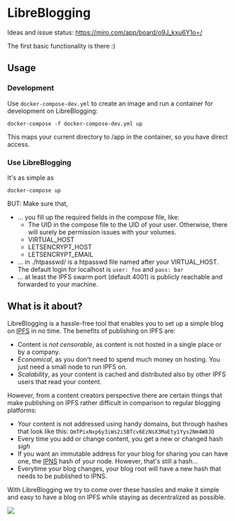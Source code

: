 # LibreBlogging
Ideas and issue status: https://miro.com/app/board/o9J_kxu6Y1o=/

The first basic functionality is there :)

## Usage

### Development
Use `docker-compose-dev.yml` to create an image and run a container for development on LibreBlogging:

```shell
docker-compose -f docker-compose-dev.yml up
```

This maps your current directory to /app in the container, so you have direct access.

### Use LibreBlogging
It's as simple as

```shell
docker-compose up
```

BUT: Make sure that,

* ... you fill up the required fields in the compose file, like:
  * The UID in the compose file to the UID of your user. Otherwise, there will surely be permission issues with your volumes.
  * VIRTUAL_HOST
  * LETSENCRYPT_HOST
  * LETSENCRYPT_EMAIL
* ... in ./htpasswd/ is a htpasswd file named after your VIRTUAL_HOST. The default login for localhost is `user: foo` and `pass: bar`
* ... at least the IPFS swarm port (default 4001) is publicly reachable and forwarded to your machine.

## What is it about?

LibreBlogging is a hassle-free tool that enables you to set up a simple blog on [IPFS](https://ipfs.io) in no time. The benefits of publishing on IPFS are:

* Content is _not censorable_, as content is not hosted in a single place or by a company.
* _Economical_, as you don't need to spend much money on hosting. You just need a small node to run IPFS on.
* _Scalability_, as your content is cached and distributed also by other IPFS users that read your content.

However, from a content creators perspective there are certain things that make publishing on IPFS rather difficult in comparison to regular blogging platforms:

* Your content is not addressed using handy domains, but through hashes that look like this: `QmTPixNxp6y3iWs2i5BTcv6EzNsX3MaEty1Yys2Nm4W8JD`
* Every time you add or change content, you get a new or changed hash *sigh*
* If you want an immutable address for your blog for sharing you can have one, the [IPNS](https://ipfs.io/ipns/docs.ipfs.io/guides/concepts/ipns/) hash of your node. However, that's still a hash...
* Everytime your blog changes, your blog root will have a new hash that needs to be published to IPNS.

With LibreBlogging we try to come over these hassles and make it simple and easy to have a blog on IPFS while staying as decentralized as possible.

![](about.png)
